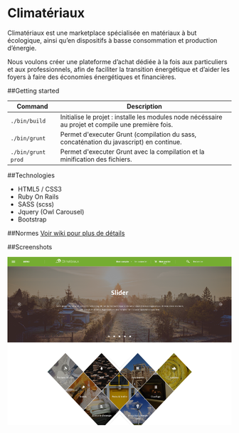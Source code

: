 # Climatériaux

Climatériaux est une marketplace spécialisée en matériaux à but écologique, 
ainsi qu’en dispositifs à basse consommation et production d’énergie.

Nous voulons créer une plateforme d’achat dédiée à la fois aux particuliers et aux
professionnels, afin de faciliter la transition énergétique et d’aider les foyers à faire
des économies énergétiques et financières.

##Getting started

| Command | Description |
| --- | --- |
| `./bin/build` | Initialise le projet : installe les modules node nécéssaire au projet et compile une première fois. |
| `./bin/grunt` | Permet d'executer Grunt (compilation du sass, concaténation du javascript) en continue. |
| `./bin/grunt prod` | Permet d'executer Grunt avec la compilation et la minification des fichiers. |


##Technologies
- HTML5 / CSS3
- Ruby On Rails
- SASS (scss)
- Jquery (Owl Carousel)
- Bootstrap

##Normes
[Voir wiki pour plus de détails](https://github.com/cle61/climateriaux/wiki/Normes)

##Screenshots

![alt text](screenshot.png "Screenshot")